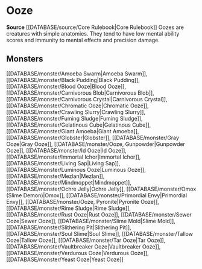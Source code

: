 ﻿---
id: '122'
name: Ooze
rarity: Common
rus_type_level: null
source: '[[DATABASE/source/Core Rulebook|Core Rulebook]]'
trait:
- Ooze
type: Trait

---
# Ooze

**Source** [[DATABASE/source/Core Rulebook|Core Rulebook]] 
Oozes are creatures with simple anatomies. They tend to have low mental ability scores and immunity to mental effects and precision damage.

## Monsters

[[DATABASE/monster/Amoeba Swarm|Amoeba Swarm]], [[DATABASE/monster/Black Pudding|Black Pudding]], [[DATABASE/monster/Blood Ooze|Blood Ooze]], [[DATABASE/monster/Carnivorous Blob|Carnivorous Blob]], [[DATABASE/monster/Carnivorous Crystal|Carnivorous Crystal]], [[DATABASE/monster/Chromatic Ooze|Chromatic Ooze]], [[DATABASE/monster/Crawling Slurry|Crawling Slurry]], [[DATABASE/monster/Fuming Sludge|Fuming Sludge]], [[DATABASE/monster/Gelatinous Cube|Gelatinous Cube]], [[DATABASE/monster/Giant Amoeba|Giant Amoeba]], [[DATABASE/monster/Globster|Globster]], [[DATABASE/monster/Gray Ooze|Gray Ooze]], [[DATABASE/monster/Ooze, Gunpowder|Gunpowder Ooze]], [[DATABASE/monster/Id Ooze|Id Ooze]], [[DATABASE/monster/Immortal Ichor|Immortal Ichor]], [[DATABASE/monster/Living Sap|Living Sap]], [[DATABASE/monster/Luminous Ooze|Luminous Ooze]], [[DATABASE/monster/Mezlan|Mezlan]], [[DATABASE/monster/Mindmoppet|Mindmoppet]], [[DATABASE/monster/Ochre Jelly|Ochre Jelly]], [[DATABASE/monster/Omox (Slime Demon)|Omox]], [[DATABASE/monster/Primordial Envy|Primordial Envy]], [[DATABASE/monster/Ooze, Pyronite|Pyronite Ooze]], [[DATABASE/monster/Rime Sludge|Rime Sludge]], [[DATABASE/monster/Rust Ooze|Rust Ooze]], [[DATABASE/monster/Sewer Ooze|Sewer Ooze]], [[DATABASE/monster/Slime Mold|Slime Mold]], [[DATABASE/monster/Slithering Pit|Slithering Pit]], [[DATABASE/monster/Soul Slime|Soul Slime]], [[DATABASE/monster/Tallow Ooze|Tallow Ooze]], [[DATABASE/monster/Tar Ooze|Tar Ooze]], [[DATABASE/monster/Vaultbreaker Ooze|Vaultbreaker Ooze]], [[DATABASE/monster/Verdurous Ooze|Verdurous Ooze]], [[DATABASE/monster/Yeast Ooze|Yeast Ooze]]
